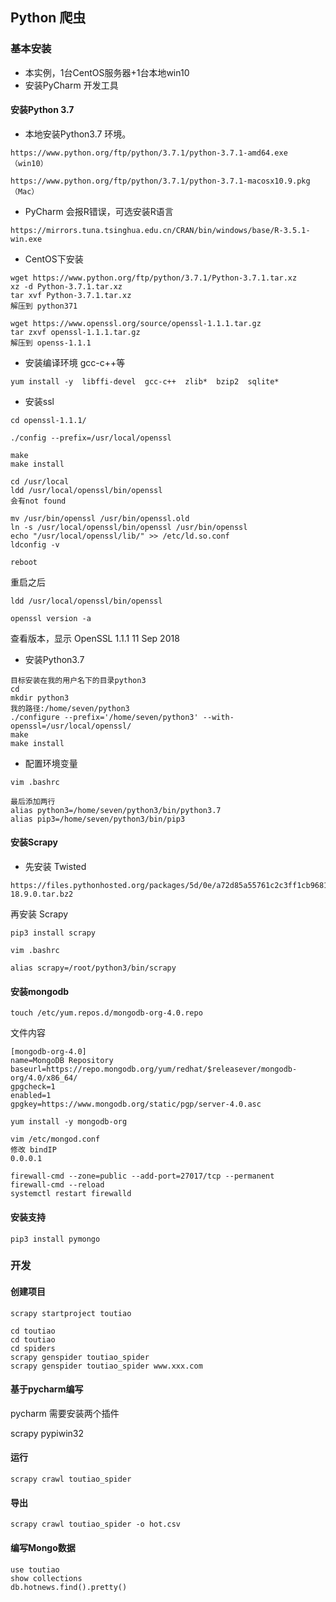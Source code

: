 ## Python 爬虫

### 基本安装
+ 本实例，1台CentOS服务器+1台本地win10
+ 安装PyCharm 开发工具

#### 安装Python 3.7
+ 本地安装Python3.7 环境。
```shell
https://www.python.org/ftp/python/3.7.1/python-3.7.1-amd64.exe  （win10）

https://www.python.org/ftp/python/3.7.1/python-3.7.1-macosx10.9.pkg （Mac）
```
+ PyCharm 会报R错误，可选安装R语言
```shell
https://mirrors.tuna.tsinghua.edu.cn/CRAN/bin/windows/base/R-3.5.1-win.exe
```
+ CentOS下安装
```shell
wget https://www.python.org/ftp/python/3.7.1/Python-3.7.1.tar.xz
xz -d Python-3.7.1.tar.xz
tar xvf Python-3.7.1.tar.xz
解压到 python371
```
```shell
wget https://www.openssl.org/source/openssl-1.1.1.tar.gz
tar zxvf openssl-1.1.1.tar.gz
解压到 openss-1.1.1
```
+ 安装编译环境 gcc-c++等
```shell
yum install -y  libffi-devel  gcc-c++  zlib*  bzip2  sqlite*
```
+ 安装ssl
```shell
cd openssl-1.1.1/

./config --prefix=/usr/local/openssl

make
make install
```
```shell
cd /usr/local
ldd /usr/local/openssl/bin/openssl
会有not found
```
```shell
mv /usr/bin/openssl /usr/bin/openssl.old
ln -s /usr/local/openssl/bin/openssl /usr/bin/openssl
echo "/usr/local/openssl/lib/" >> /etc/ld.so.conf
ldconfig -v

reboot 
```
重启之后
```shell
ldd /usr/local/openssl/bin/openssl

openssl version -a
```
查看版本，显示
OpenSSL 1.1.1  11 Sep 2018

+ 安装Python3.7
```shell
目标安装在我的用户名下的目录python3
cd 
mkdir python3
我的路径:/home/seven/python3
./configure --prefix='/home/seven/python3' --with-openssl=/usr/local/openssl/
make
make install
```

+ 配置环境变量
```shell
vim .bashrc

最后添加两行
alias python3=/home/seven/python3/bin/python3.7
alias pip3=/home/seven/python3/bin/pip3
```


#### 安装Scrapy
+ 先安装 Twisted
```shell
https://files.pythonhosted.org/packages/5d/0e/a72d85a55761c2c3ff1cb968143a2fd5f360220779ed90e0fadf4106d4f2/Twisted-18.9.0.tar.bz2

```
再安装 Scrapy
```shell
pip3 install scrapy
```

```shell
vim .bashrc

alias scrapy=/root/python3/bin/scrapy
```

#### 安装mongodb
```shell
touch /etc/yum.repos.d/mongodb-org-4.0.repo 
```
文件内容
```shell
[mongodb-org-4.0]
name=MongoDB Repository
baseurl=https://repo.mongodb.org/yum/redhat/$releasever/mongodb-org/4.0/x86_64/
gpgcheck=1
enabled=1
gpgkey=https://www.mongodb.org/static/pgp/server-4.0.asc
```
```shell
yum install -y mongodb-org
```
```shell
vim /etc/mongod.conf
修改 bindIP
0.0.0.1
```
```shell
firewall-cmd --zone=public --add-port=27017/tcp --permanent
firewall-cmd --reload
systemctl restart firewalld
```


#### 安装支持

```shell
pip3 install pymongo
```

### 开发

#### 创建项目

```shell
scrapy startproject toutiao

cd toutiao
cd toutiao
cd spiders
scrapy genspider toutiao_spider
scrapy genspider toutiao_spider www.xxx.com
```

#### 基于pycharm编写

pycharm 需要安装两个插件

scrapy
pypiwin32

#### 运行
```shell
scrapy crawl toutiao_spider
```

#### 导出
```shell
scrapy crawl toutiao_spider -o hot.csv
```

#### 编写Mongo数据

#### 

```shell
use toutiao
show collections
db.hotnews.find().pretty()
```






